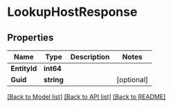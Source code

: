 # LookupHostResponse

## Properties

Name | Type | Description | Notes
------------ | ------------- | ------------- | -------------
**EntityId** | **int64** |  | 
**Guid** | **string** |  | [optional] 

[[Back to Model list]](../README.md#documentation-for-models) [[Back to API list]](../README.md#documentation-for-api-endpoints) [[Back to README]](../README.md)


